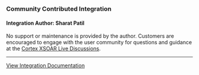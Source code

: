 ### Community Contributed Integration
 #### Integration Author: Sharat Patil
 No support or maintenance is provided by the author. Customers are encouraged to engage with the user community for questions and guidance at the [Cortex XSOAR Live Discussions](https://live.paloaltonetworks.com/t5/cortex-xsoar-discussions/bd-p/Cortex_XSOAR_Discussions).
***
[View Integration Documentation](https://xsoar.pan.dev/docs/reference/integrations/send-grid)